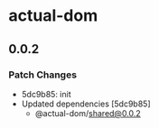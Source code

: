 # actual-dom

## 0.0.2

### Patch Changes

- 5dc9b85: init
- Updated dependencies [5dc9b85]
  - @actual-dom/shared@0.0.2
